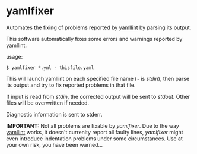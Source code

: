 # yamlfixer
Automates the fixing of problems reported by
[yamllint](https://github.com/adrienverge/yamllint) by parsing its
output.

This software automatically fixes some errors and warnings reported by
yamllint.

usage:

```
$ yamlfixer *.yml - thisfile.yaml
```

This will launch yamllint on each specified file name (`-` is _stdin_),
then parse its output and try to fix reported problems in that file.

If input is read from _stdin_, the corrected output will be sent to
_stdout_. Other files will be overwritten if needed.

Diagnostic information is sent to stderr.

**IMPORTANT:** Not all problems are fixable by _yamlfixer_. Due to the way
[yamllint](https://github.com/adrienverge/yamllint) works, it doesn't
currenlty report all faulty lines, _yamlfixer_ might even introduce
indentation problems under some circumstances. Use at your own risk,
you have been warned...
